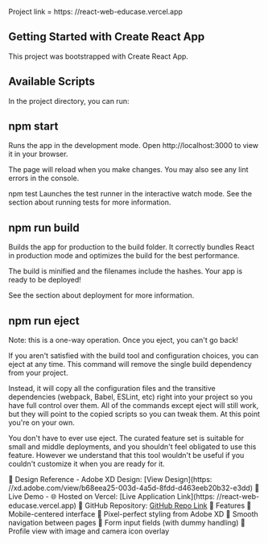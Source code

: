 Project link = https: //react-web-educase.vercel.app

## Getting Started with Create React App
This project was bootstrapped with Create React App.

## Available Scripts
In the project directory, you can run:

## npm start
Runs the app in the development mode.
Open http://localhost:3000 to view it in your browser.

The page will reload when you make changes.
You may also see any lint errors in the console.

npm test
Launches the test runner in the interactive watch mode.
See the section about running tests for more information.

## npm run build
Builds the app for production to the build folder.
It correctly bundles React in production mode and optimizes the build for the best performance.

The build is minified and the filenames include the hashes.
Your app is ready to be deployed!

See the section about deployment for more information.

## npm run eject
Note: this is a one-way operation. Once you eject, you can't go back!

If you aren't satisfied with the build tool and configuration choices, you can eject at any time. This command will remove the single build dependency from your project.

Instead, it will copy all the configuration files and the transitive dependencies (webpack, Babel, ESLint, etc) right into your project so you have full control over them. All of the commands except eject will still work, but they will point to the copied scripts so you can tweak them. At this point you're on your own.

You don't have to ever use eject. The curated feature set is suitable for small and middle deployments, and you shouldn't feel obligated to use this feature. However we understand that this tool wouldn't be useful if you couldn't customize it when you are ready for it.

📌 Design Reference - Adobe XD Design: [View Design](https: //xd.adobe.com/view/b68eea25-003d-4a5d-8fdd-d463eeb20b32-e3dd)
🚀 Live Demo - 🌐 Hosted on Vercel: [Live Application Link](https: //react-web-educase.vercel.app)
📁 GitHub Repository: [GitHub Repo Link](https://github.com/AasrithaChandu/Educase-Assignment)
📝 Features 
    📱 Mobile-centered interface 
    🎯 Pixel-perfect styling from Adobe XD 
    🔁 Smooth navigation between pages 
    🔐 Form input fields (with dummy handling) 
    👤 Profile view with image and camera icon overlay
